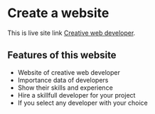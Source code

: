 # Create a website

This is live site link [Creative web developer](https://drubo-creating-a-website.netlify.app/).

## Features of this website

<ul>
    <li>Website of creative web developer</li>
    <li>Importance data of developers</li>
    <li>Show their skills and experience</li>
    <li>Hire a skillfull developer for your project</li>
    <li>If you select any developer with your choice</li>
</ul>
